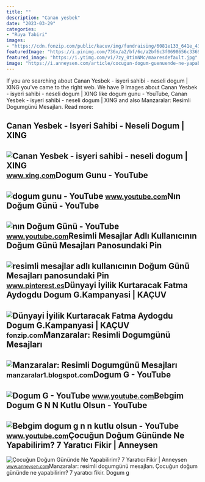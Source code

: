 ```yaml
---
title: ""
description: "Canan yesbek"
date: "2023-03-29"
categories:
- "Ruya Tabiri"
images:
- "https://cdn.fonzip.com/public/kacuv/img/fundraising/6081e133_641e_43d1_b959_a3736b2d1435_1596737592961.jpeg"
featuredImage: "https://i.pinimg.com/736x/a2/bf/6c/a2bf6c3f0698656c3369ff54e319baa7.jpg"
featured_image: "https://i.ytimg.com/vi/7zy_0timNMc/maxresdefault.jpg"
image: "https://i.anneysen.com/article/cocugun-dogum-guenuende-ne-yapabilirim-7-yaratici-fikir-cover.jpg"
---
```


If you are searching about Canan Yesbek - isyeri sahibi - neseli dogum | XING you've came to the right web. We have 9 Images about Canan Yesbek - isyeri sahibi - neseli dogum | XING like dogum gunu - YouTube, Canan Yesbek - isyeri sahibi - neseli dogum | XING and also Manzaralar: Resimli Dogumgünü Mesajları. Read more:

Canan Yesbek - Isyeri Sahibi - Neseli Dogum | XING
--------------------------------------------------

 ![Canan Yesbek - isyeri sahibi - neseli dogum | XING](https://profile-images.xing.com/images/2a8fa7fe5a9218dd1f4667bc720a45e9-2/canan-yesbek.1024x1024.jpg) <small>www.xing.com</small>Dogum Gunu - YouTube
--------------------

 ![dogum gunu - YouTube](https://i.ytimg.com/vi/XozBXNwDUjM/maxresdefault.jpg) <small>www.youtube.com</small>Nın Doğum Günü - YouTube
------------------------

 ![nın Doğum Günü - YouTube](https://i.ytimg.com/vi/7zy_0timNMc/maxresdefault.jpg) <small>www.youtube.com</small>Resimli Mesajlar Adlı Kullanıcının Doğum Günü Mesajları Panosundaki Pin
-----------------------------------------------------------------------

 ![resimli mesajlar adlı kullanıcının Doğum Günü Mesajları panosundaki Pin](https://i.pinimg.com/736x/a2/bf/6c/a2bf6c3f0698656c3369ff54e319baa7.jpg) <small>www.pinterest.es</small>Dünyayi İyilik Kurtaracak Fatma Aydogdu Dogum G.Kampanyasi | KAÇUV
------------------------------------------------------------------

 ![Dünyayi İyilik Kurtaracak Fatma Aydogdu Dogum G.Kampanyasi | KAÇUV](https://cdn.fonzip.com/public/kacuv/img/fundraising/6081e133_641e_43d1_b959_a3736b2d1435_1596737592961.jpeg) <small>fonzip.com</small>Manzaralar: Resimli Dogumgünü Mesajları
---------------------------------------

 ![Manzaralar: Resimli Dogumgünü Mesajları](http://2.bp.blogspot.com/-DSBxOXogITM/T-IJCu6b9mI/AAAAAAAAAH0/9KQ25eCeKAQ/s1600/b_471472_do_um_g_n_n_kutlu_olsun_dogum_n_do_um_g_n_resmi_kutlama_resmi_fotosu_mesaj_happy_birtday_resimli_message_mesaj_i_ek_demet_icek_mor_pembe_.jpg) <small>manzaralar1.blogspot.com</small>Dogum G - YouTube
-----------------

 ![Dogum G - YouTube](https://i.ytimg.com/vi/NhoIoBvcZuo/hqdefault.jpg) <small>www.youtube.com</small>Bebgim Dogum G N N Kutlu Olsun - YouTube
----------------------------------------

 ![Bebgim dogum g n n kutlu olsun - YouTube](https://i.ytimg.com/vi/U73lIL6CtM4/maxresdefault.jpg) <small>www.youtube.com</small>Çocuğun Doğum Gününde Ne Yapabilirim? 7 Yaratıcı Fikir | Anneysen
-----------------------------------------------------------------

 ![Çocuğun Doğum Gününde Ne Yapabilirim? 7 Yaratıcı Fikir | Anneysen](https://i.anneysen.com/article/cocugun-dogum-guenuende-ne-yapabilirim-7-yaratici-fikir-cover.jpg) <small>www.anneysen.com</small>Manzaralar: resimli dogumgünü mesajları. Çocuğun doğum gününde ne yapabilirim? 7 yaratıcı fikir. Dogum g

